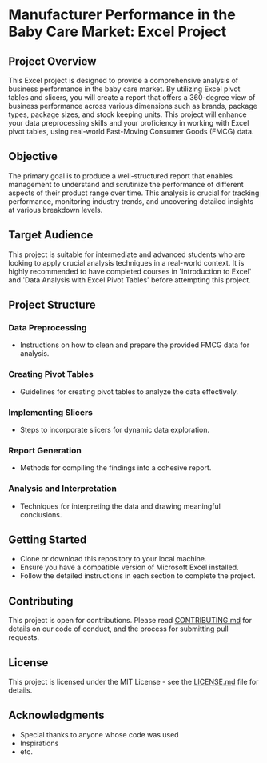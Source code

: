 # Manufacturer Performance in the Baby Care Market: Excel Project

## Project Overview

This Excel project is designed to provide a comprehensive analysis of business performance in the baby care market. By utilizing Excel pivot tables and slicers, you will create a report that offers a 360-degree view of business performance across various dimensions such as brands, package types, package sizes, and stock keeping units. This project will enhance your data preprocessing skills and your proficiency in working with Excel pivot tables, using real-world Fast-Moving Consumer Goods (FMCG) data.

## Objective

The primary goal is to produce a well-structured report that enables management to understand and scrutinize the performance of different aspects of their product range over time. This analysis is crucial for tracking performance, monitoring industry trends, and uncovering detailed insights at various breakdown levels.

## Target Audience

This project is suitable for intermediate and advanced students who are looking to apply crucial analysis techniques in a real-world context. It is highly recommended to have completed courses in 'Introduction to Excel' and 'Data Analysis with Excel Pivot Tables' before attempting this project.


## Project Structure

### Data Preprocessing

- Instructions on how to clean and prepare the provided FMCG data for analysis.

### Creating Pivot Tables

- Guidelines for creating pivot tables to analyze the data effectively.

### Implementing Slicers

- Steps to incorporate slicers for dynamic data exploration.

### Report Generation

- Methods for compiling the findings into a cohesive report.

### Analysis and Interpretation

- Techniques for interpreting the data and drawing meaningful conclusions.

## Getting Started

- Clone or download this repository to your local machine.
- Ensure you have a compatible version of Microsoft Excel installed.
- Follow the detailed instructions in each section to complete the project.

## Contributing

This project is open for contributions. Please read [CONTRIBUTING.md](CONTRIBUTING.md) for details on our code of conduct, and the process for submitting pull requests.

## License

This project is licensed under the MIT License - see the [LICENSE.md](LICENSE.md) file for details.

## Acknowledgments

- Special thanks to anyone whose code was used
- Inspirations
- etc.

